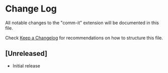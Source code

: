 # Change Log

All notable changes to the "comm-it" extension will be documented in this file.

Check [Keep a Changelog](http://keepachangelog.com/) for recommendations on how to structure this file.

## [Unreleased]

- Initial release